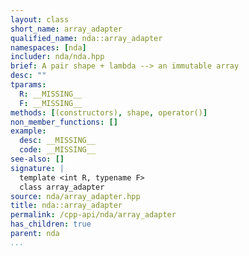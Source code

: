 ```yaml
---
layout: class
short_name: array_adapter
qualified_name: nda::array_adapter
namespaces: [nda]
includer: nda/nda.hpp
brief: A pair shape + lambda --> an immutable array
desc: ""
tparams:
  R: __MISSING__
  F: __MISSING__
methods: [(constructors), shape, operator()]
non_member_functions: []
example:
  desc: __MISSING__
  code: __MISSING__
see-also: []
signature: |
  template <int R, typename F>
  class array_adapter
source: nda/array_adapter.hpp
title: nda::array_adapter
permalink: /cpp-api/nda/array_adapter
has_children: true
parent: nda
...
```


